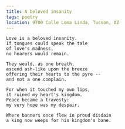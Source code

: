 ```yaml
---
title: A beloved insanity
tags: poetry
location: 9700 Calle Loma Linda, Tucson, AZ
---
```


    Love is a beloved insanity.
    If tongues could speak the tale
    of love's madness,
    no hearers would remain.

    They would, as one breath,
    ascend ash-like upon the breeze
    offering their hearts to the pyre --
    and not a one complain.

    For when it touched my own lips,
    it ruined my heart's kingdom.
    Peace became a travesty:
    my very hope was my despair.

    Where banners once flew in proud disdain
    a king now weeps for his kingdom's bane.


